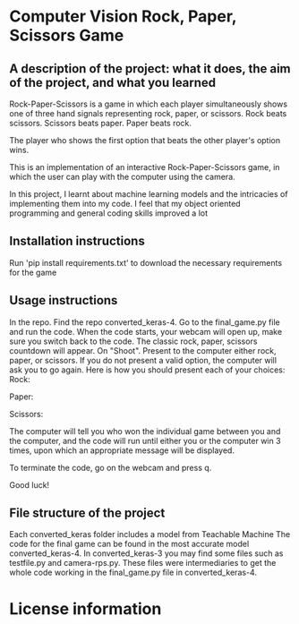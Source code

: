 # Computer Vision Rock, Paper, Scissors Game


## A description of the project: what it does, the  aim of the project, and what you learned

Rock-Paper-Scissors is a game in which each player simultaneously shows one of three hand signals representing rock, paper, or scissors. Rock beats scissors. Scissors beats paper. Paper beats rock.

The player who shows the first option that beats the other player's option wins.

This is an implementation of an interactive Rock-Paper-Scissors game, in which the user can play with the computer using the camera.

In this project, I learnt about machine learning models and  the intricacies of implementing them into my code. 
I feel that my object oriented programming and general coding skills improved a lot

## Installation instructions

Run 'pip install requirements.txt' to download the necessary requirements for the game

## Usage instructions

In the repo. Find the repo converted_keras-4. Go to the final_game.py file and run the code. When the code starts, your webcam will open up, make sure you switch back to the code. The classic rock, paper, scissors countdown will appear. On "Shoot". Present to the computer either rock, paper, or scissors. If you do not present a valid option, the computer will ask you to go again. 
Here is how you should present each of your choices:
Rock:

Paper:

Scissors:

The computer will tell you who won the individual game between you and the computer, and the code will run until either you or the computer win 3 times, upon which an appropriate message will be displayed.

To terminate the code, go on the webcam and press q.

Good luck!

## File structure of the project

Each converted_keras folder includes a model from Teachable Machine
The code for the final game can be found in the most accurate model converted_keras-4. In converted_keras-3 you may find some files such as testfile.py and camera-rps.py. These files were intermediaries to get the whole code working in the final_game.py file in converted_keras-4.

# License information
